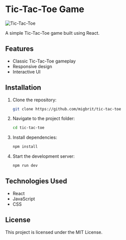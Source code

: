 # Tic-Tac-Toe Game

![Tic-Tac-Toe](https://github.com/user-attachments/assets/6bdfcf0b-1a08-482d-b93a-6f47f33f9ecc)

A simple Tic-Tac-Toe game built using React.

## Features
- Classic Tic-Tac-Toe gameplay
- Responsive design
- Interactive UI

## Installation

1. Clone the repository:
   ```sh
   git clone https://github.com/migbrit/tic-tac-toe
   ```
2. Navigate to the project folder:
   ```sh
   cd tic-tac-toe
   ```
3. Install dependencies:
   ```sh
   npm install
   ```
4. Start the development server:
   ```sh
   npm run dev
   ```

## Technologies Used
- React
- JavaScript
- CSS

## License
This project is licensed under the MIT License.

